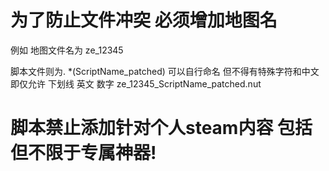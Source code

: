 # 为了防止文件冲突 必须增加地图名
例如 地图文件名为 ze_12345

脚本文件则为. *(ScriptName_patched) 可以自行命名 但不得有特殊字符和中文  即仅允许 下划线 英文 数字
ze_12345_ScriptName_patched.nut

# 脚本禁止添加针对个人steam内容 包括但不限于专属神器!
